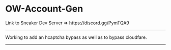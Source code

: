 ﻿# OW-Account-Gen
Link to Sneaker Dev Server => https://discord.gg/PymTQA9
___________________________________________________________________
Working to add an hcaptcha bypass as well as to bypass cloudfare.
___________________________________________________________________
